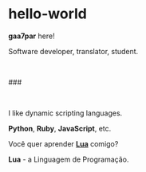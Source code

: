 # hello-world

<p><strong>gaa7par</strong> here!</p>
<p>Software developer, translator, student.</p>

<br /><p>###</p><br />

<p>I like dynamic scripting languages.</p>
<p><strong>Python</strong>, <strong>Ruby</strong>, <strong>JavaScript</strong>, etc.</p>
<p>Você quer aprender <strong><a href="https://www.lua.org/">Lua</a></strong> comigo?</p>
<p><strong>Lua</strong> -  a Linguagem de Programação.</p>
